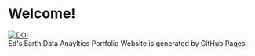 # Welcome!
[![DOI](https://zenodo.org/badge/685321879.svg)](https://zenodo.org/badge/latestdoi/685321879)\
Ed's Earth Data Anayltics Portfolio Website is generated by GitHub Pages. 
